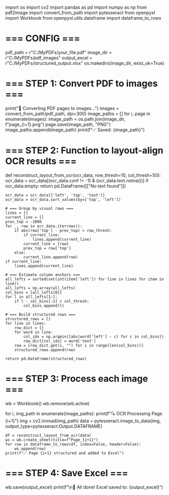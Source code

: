 import os
import cv2
import pandas as pd
import numpy as np
from pdf2image import convert_from_path
import pytesseract
from openpyxl import Workbook
from openpyxl.utils.dataframe import dataframe_to_rows

# === CONFIG ===
pdf_path = r"C:/MyPDFs/your_file.pdf"
image_dir = r"C:/MyPDFs/pdf_images"
output_excel = r"C:/MyPDFs/structured_output.xlsx"
os.makedirs(image_dir, exist_ok=True)

# === STEP 1: Convert PDF to images ===
print("📄 Converting PDF pages to images...")
images = convert_from_path(pdf_path, dpi=300)
image_paths = []
for i, page in enumerate(images):
    image_path = os.path.join(image_dir, f"page_{i+1}.png")
    page.save(image_path, "PNG")
    image_paths.append(image_path)
    print(f"✅ Saved: {image_path}")

# === STEP 2: Function to layout-align OCR results ===
def reconstruct_layout_from_ocr(ocr_data, row_thresh=10, col_thresh=50):
    ocr_data = ocr_data[(ocr_data.conf != -1) & (ocr_data.text.notna())]
    if ocr_data.empty:
        return pd.DataFrame([["No text found"]])

    ocr_data = ocr_data[['left', 'top', 'text']]
    ocr_data = ocr_data.sort_values(by=['top', 'left'])

    # === Group by visual rows ===
    lines = []
    current_line = []
    prev_top = -1000
    for _, row in ocr_data.iterrows():
        if abs(row['top'] - prev_top) > row_thresh:
            if current_line:
                lines.append(current_line)
            current_line = [row]
            prev_top = row['top']
        else:
            current_line.append(row)
    if current_line:
        lines.append(current_line)

    # === Estimate column anchors ===
    all_lefts = sorted(set(int(item['left']) for line in lines for item in line))
    all_lefts = np.array(all_lefts)
    col_bins = [all_lefts[0]]
    for l in all_lefts[1:]:
        if l - col_bins[-1] > col_thresh:
            col_bins.append(l)

    # === Build structured rows ===
    structured_rows = []
    for line in lines:
        row_dict = {}
        for word in line:
            col_idx = np.argmin([abs(word['left'] - c) for c in col_bins])
            row_dict[col_idx] = word['text']
        row = [row_dict.get(i, "") for i in range(len(col_bins))]
        structured_rows.append(row)

    return pd.DataFrame(structured_rows)

# === STEP 3: Process each image ===
wb = Workbook()
wb.remove(wb.active)

for i, img_path in enumerate(image_paths):
    print(f"🔍 OCR Processing Page {i+1}")
    img = cv2.imread(img_path)
    data = pytesseract.image_to_data(img, output_type=pytesseract.Output.DATAFRAME)

    df = reconstruct_layout_from_ocr(data)
    ws = wb.create_sheet(title=f"Page_{i+1}")
    for row in dataframe_to_rows(df, index=False, header=False):
        ws.append(row)
    print(f"✅ Page {i+1} structured and added to Excel")

# === STEP 4: Save Excel ===
wb.save(output_excel)
print(f"\n🎉 All done! Excel saved to: {output_excel}")
